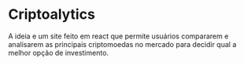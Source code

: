 # Criptoalytics

A ideia e um site feito em react que permite usuários compararem e analisarem as principais criptomoedas no mercado para decidir qual a melhor opção de investimento. 
